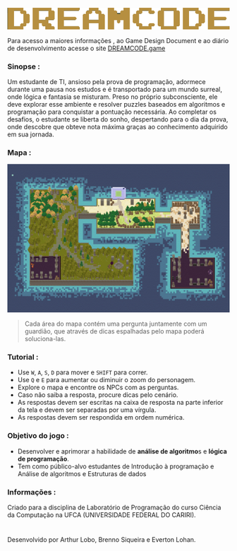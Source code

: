 ![Dreamcode](<Dream_Codding/imgReadme/Dream Logo.png>)

Para acesso a maiores informações , ao Game Design Document e ao diário de desenvolvimento acesse o site [DREAMCODE.game](https://frequent-crow-56c.notion.site/DREAMCODE-GAME-06f131e0190644d1a586c241a99e4bd1a586c241a99e4bd1a586c241a99e4bd1a)

### Sinopse :
 Um estudante de TI, ansioso pela prova de programação, adormece durante uma pausa nos estudos e é transportado para um mundo surreal, onde lógica e fantasia se misturam. Preso no próprio subconsciente, ele deve explorar esse ambiente e resolver puzzles baseados em algoritmos e programação para conquistar a pontuação necessária. Ao completar os desafios, o estudante se liberta do sonho, despertando para o dia da prova, onde descobre que obteve nota máxima graças ao conhecimento adquirido em sua jornada.

### Mapa :
![Dreamcode map](<Dream_codding/imgReadme/Dream mapa.png>)
> Cada área do mapa contém uma pergunta juntamente com um guardião, que através de dicas espalhadas pelo mapa poderá soluciona-las.

### Tutorial :
- Use `W`, `A`, `S`, `D` para mover e `SHIFT` para correr.
- Use `Q` e `E` para aumentar ou diminuir o zoom do personagem.
- Explore o mapa e encontre os NPCs com as perguntas.
- Caso não saiba a resposta, procure dicas pelo cenário.
- As respostas devem ser escritas na caixa de resposta na parte inferior da tela e devem ser separadas por uma vírgula.
- As respostas devem ser respondida em ordem numérica.



### Objetivo do jogo :
- Desenvolver e aprimorar a habilidade de **análise de algoritmo**s e **lógica de programação**.
- Tem como público-alvo estudantes de Introdução à programação e Análise de algoritmos e Estruturas de dados

### Informações :
Criado para a disciplina de Laboratório de Programação do curso Ciência da Computação na UFCA (UNIVERSIDADE FEDERAL DO CARIRI).
#
 Desenvolvido por Arthur Lobo, Brenno Siqueira e Everton Lohan.

